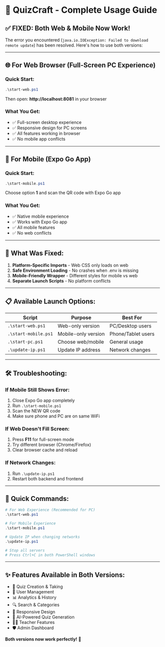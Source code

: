# 🚀 QuizCraft - Complete Usage Guide

## ✅ **FIXED: Both Web & Mobile Now Work!**

The error you encountered (`java.io.IOException: Failed to download remote update`) has been resolved. Here's how to use both versions:

---

## 🌐 **For Web Browser (Full-Screen PC Experience)**

### **Quick Start:**
```powershell
.\start-web.ps1
```
Then open: **http://localhost:8081** in your browser

### **What You Get:**
- ✅ Full-screen desktop experience
- ✅ Responsive design for PC screens
- ✅ All features working in browser
- ✅ No mobile app conflicts

---

## 📱 **For Mobile (Expo Go App)**

### **Quick Start:**
```powershell
.\start-mobile.ps1
```
Choose option **1** and scan the QR code with Expo Go app

### **What You Get:**
- ✅ Native mobile experience
- ✅ Works with Expo Go app
- ✅ All mobile features
- ✅ No web conflicts

---

## 🔧 **What Was Fixed:**

1. **Platform-Specific Imports** - Web CSS only loads on web
2. **Safe Environment Loading** - No crashes when .env is missing
3. **Mobile-Friendly Wrapper** - Different styles for mobile vs web
4. **Separate Launch Scripts** - No platform conflicts

---

## 📋 **Available Launch Options:**

| Script | Purpose | Best For |
|--------|---------|----------|
| `.\start-web.ps1` | Web-only version | PC/Desktop users |
| `.\start-mobile.ps1` | Mobile-only version | Phone/Tablet users |
| `.\start-pc.ps1` | Choose web/mobile | General usage |
| `.\update-ip.ps1` | Update IP address | Network changes |

---

## 🛠️ **Troubleshooting:**

### **If Mobile Still Shows Error:**
1. Close Expo Go app completely
2. Run `.\start-mobile.ps1`
3. Scan the NEW QR code
4. Make sure phone and PC are on same WiFi

### **If Web Doesn't Fill Screen:**
1. Press **F11** for full-screen mode
2. Try different browser (Chrome/Firefox)
3. Clear browser cache and reload

### **If Network Changes:**
1. Run `.\update-ip.ps1`
2. Restart both backend and frontend

---

## 🎯 **Quick Commands:**

```powershell
# For Web Experience (Recommended for PC)
.\start-web.ps1

# For Mobile Experience  
.\start-mobile.ps1

# Update IP when changing networks
.\update-ip.ps1

# Stop all servers
# Press Ctrl+C in both PowerShell windows
```

---

## ✨ **Features Available in Both Versions:**

- 🎯 Quiz Creation & Taking
- 👤 User Management  
- 📊 Analytics & History
- 🔍 Search & Categories
- 📱 Responsive Design
- 🤖 AI-Powered Quiz Generation
- 👩‍🏫 Teacher Features
- 🛡️ Admin Dashboard

**Both versions now work perfectly!** 🎉